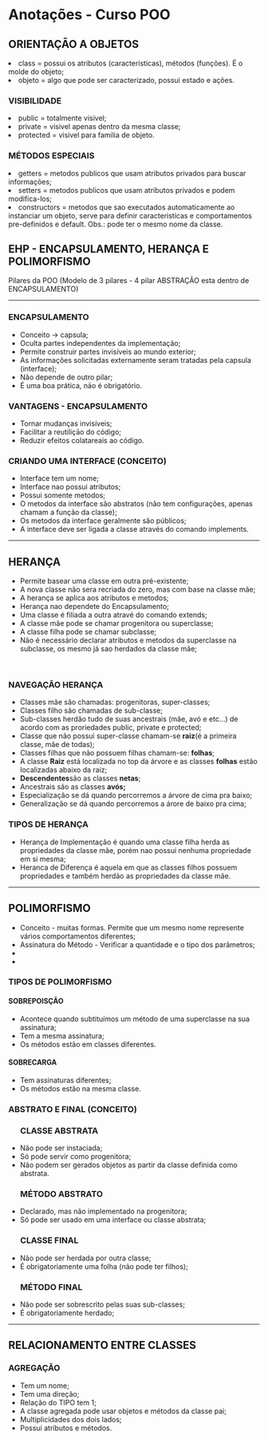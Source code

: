 <h1><strong>Anotações - Curso POO</strong></h1>

<h2>ORIENTAÇÃO A OBJETOS</h2>
<li> class = possui os atributos (características), métodos (funções). É o molde do objeto;</li>
<li> objeto = algo que pode ser caracterizado, possui estado e ações.</li>

<h3>VISIBILIDADE</h3>
<li> public = totalmente visivel;</li>
<li> private = visivel apenas dentro da mesma classe;</li>
<li> protected = visivel para familia de objeto.</li>

<h3>MÉTODOS ESPECIAIS</h3>
<li> getters = metodos publicos que usam atributos privados para buscar informações;
<li> setters = metodos publicos que usam atributos privados e podem modifica-los;
<li> constructors = metodos que sao executados automaticamente ao instanciar um objeto, serve para definir caracteristicas e comportamentos pre-definidos e default. Obs.: pode ter o mesmo nome da classe.

<h2>EHP - ENCAPSULAMENTO, HERANÇA E POLIMORFISMO</h2>
Pilares da POO (Modelo de 3 pilares - 4 pilar ABSTRAÇÃO esta dentro de ENCAPSULAMENTO)

<hr>
<h3>ENCAPSULAMENTO</h3>
 <ul>
 	<li>Conceito -> capsula;</li>
	 <li> Oculta partes independentes da implementação;</li>
	 <li>Permite construir partes invisíveis ao mundo exterior;</li>
	 <li>As informações solicitadas externamente seram tratadas pela capsula (interface);</li>
	 <li>Não depende de outro pilar;</li>
	 <li>É uma boa prática, nāo é obrigatório.</li>
 </ul>
<h3>VANTAGENS - ENCAPSULAMENTO</h3>
<ul>
	<li>Tornar mudanças invisíveis;</li>
	<li>Facilitar a reutiliçāo do código;</li>
	<li>Reduzir efeitos colatareais ao código.</li>
</ul>
<h3>CRIANDO UMA INTERFACE (CONCEITO)</h3>
<ul>
	<li>Interface tem um nome;</li>
	<li>Interface nao possui atributos;</li>
	<li>Possui somente metodos;</li>
	<li>O metodos da interface são abstratos (não tem configurações, apenas chamam a função da classe);</li>
	<li>Os metodos da interface geralmente são públicos;</li>
	<li>A interface deve ser ligada a classe através do comando implements.</li>
</ul>
<hr>
<h2>HERANÇA</h2>
<ul>
	<li>Permite basear uma classe em outra pré-existente;</li>
	<li>A nova classe não sera recriada do zero, mas com base na classe mãe;</li>
	<li>A herança se aplica aos atributos e metodos;</li>
	<li>Herança nao dependete do Encapsulamento;</li>
	<li>Uma classe é filiada a outra atravé do comando extends;</li>
	<li>A classe mãe pode se chamar progenitora ou superclasse;</li>
	<li>A classe filha pode se chamar subclasse;</li>
	<li>Não é necessário declarar atributos e metodos da superclasse na subclasse, os mesmo já sao herdados da classe mãe;
	</li>
</ul>
<br>
<h3>NAVEGAÇÃO HERANÇA</h3>
<ul>
	<li>Classes mãe são chamadas: progenitoras, super-classes;</li>
	<li>Classes filho são chamadas de sub-classe;</li>
	<li>Sub-classes herdão tudo de suas ancestrais (mãe, avó e etc...) de acordo com as proriedades public, private e protected;</li>
	<li>Classe que não possui super-classe chamam-se <strong>raiz</strong>(é a primeira classe, mãe de todas);</li>
	<li>Classes filhas que não possuem filhas chamam-se: <strong>folhas</strong>;</li>
	<li>A classe <strong>Raiz</strong> está localizada no top da árvore e as classes <strong>folhas</strong> estão localizadas abaixo da raiz;</li>
	<li><strong>Descendentes</strong>são as classes <strong>netas</strong>;</li>
	<li>Ancestrais são as classes <strong>avós;</strong></li>
	<li>Especialização se dá quando percorremos a árvore de cima pra baixo;</li>
	<li>Generalização se dá quando percorremos a árore de baixo pra cima;</li>
</ul>
<h3>TIPOS DE HERANÇA</h3>
<ul>
	<li>Herança de Implementação é quando uma classe filha herda as propriedades da classe mãe, porém nao possui nenhuma propriedade em si mesma;</li>
	<li>Heranca de Diferença é aquela em que as classes filhos possuem propriedades e também herdão as propriedades da classe mãe.</li>
</ul>
<hr>
<h2>POLIMORFISMO</h2>
<ul>
	<li>Conceito - muitas formas. Permite que um mesmo nome represente vários comportamentos diferentes;</li>
	<li>Assinatura do Método - Verificar a quantidade e o tipo dos parâmetros;</li>
	<li></li>
	<li></li>
</ul>
<h3>TIPOS DE POLIMORFISMO</h3>
<h4>SOBREPOISÇÃO</h4>
<ul>
	<li>Acontece quando subtituímos um método de uma superclasse na sua assinatura;</li>
	<li>Tem a mesma assinatura;</li>
	<li>Os métodos estão em classes diferentes.</li>
</ul>
<h4>SOBRECARGA</h4> 
<ul>
	<li>Tem assinaturas diferentes;</li>
	<li>Os métodos estão na mesma classe.</li>
</ul>
<h3>ABSTRATO E FINAL (CONCEITO)</h3>
<ul>
	<h3>CLASSE ABSTRATA</h3>
	<li>Não pode ser instaciada;</li>
	<li>Só pode servir como progenitora;</li>
	<li>Não podem ser gerados objetos as partir da classe definida como abstrata.</li>
	<h3>MÉTODO ABSTRATO</h3>
	<li>Declarado, mas não implementado na progenitora;</li>
	<li>Só pode ser usado em uma interface ou classe abstrata;</li>
	<h3>CLASSE FINAL</h3>
	<li>Não pode ser herdada por outra classe;</li>
	<li>É obrigatoriamente uma folha (não pode ter filhos);</li>
	<h3>MÉTODO FINAL</h3>
	<li>Não pode ser sobrescrito pelas suas sub-classes;</li>
	<li>É obrigatoriamente herdado;</li>
</ul>

<hr>
<h2>RELACIONAMENTO ENTRE CLASSES</h2>

<h3>AGREGAÇÃO</h3>
<ul>
	<li>Tem um nome;</li>
	<li>Tem uma direção;</li>
	<li>Relação do TIPO tem 1;</li>
	<li>A classe agregada pode usar objetos e métodos da classe pai;</li>
	<li>Multiplicidades dos dois lados;</li>
	<li>Possui atributos e métodos.</li>
</ul>






